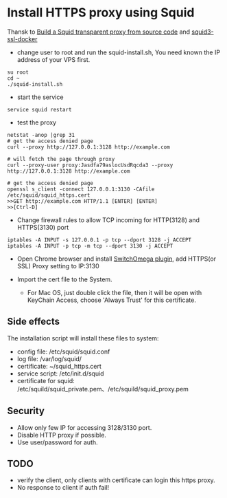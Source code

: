 # Install HTTPS proxy using Squid
Thansk to [Build a Squid transparent proxy from source code](https://gist.github.com/e7d/1f784339df82c57a43bf)
and [squid3-ssl-docker](https://github.com/fgrehm/squid3-ssl-docker)

* change user to root and run the squid-install.sh, You need known the IP address of your VPS first.

```
su root
cd ~
./squid-install.sh
```

* start the service 

```
service squid restart
```

* test the proxy

```
netstat -anop |grep 31
# get the access denied page
curl --proxy http://127.0.0.1:3128 http://example.com

# will fetch the page through proxy
curl --proxy-user proxy:Jasdfa79aslocUsdRqcda3 --proxy http://127.0.0.1:3128 http://example.com

# get the access denied page
openssl s_client -connect 127.0.0.1:3130 -CAfile /etc/squid/squid_https.cert
>>GET http://example.com HTTP/1.1 [ENTER] [ENTER]
>>[Ctrl-D]

```

* Change firewall rules to allow TCP incoming for HTTP(3128) and HTTPS(3130) port

```
iptables -A INPUT -s 127.0.0.1 -p tcp --dport 3128 -j ACCEPT
iptables -A INPUT -p tcp -m tcp --dport 3130 -j ACCEPT
```


* Open Chrome browser and install [SwitchOmega plugin](https://chrome.google.com/webstore/detail/proxy-switchyomega/padekgcemlokbadohgkifijomclgjgif?hl=en), add HTTPS(or SSL) Proxy setting to IP:3130

* Import the cert file to the System. 
	* For Mac OS, just double click the file, then it will be open with KeyChain Access, choose 'Always Trust' for this 
	certificate. 

## Side effects
The installation script will install these files to system:

* config file: /etc/squid/squid.conf
* log file: /var/log/squid/
* certificate: ~/squid_https.cert
* service script: /etc/init.d/squid
* certificate for squid: /etc/squild/squid_private.pem、/etc/squild/squid_proxy.pem

## Security

* Allow only few IP for accessing 3128/3130 port.
* Disable HTTP proxy if possible.
* Use user/password for auth.

## TODO
* verify the client, only clients with certificate can login this https proxy.
* No response to client if auth fail!
